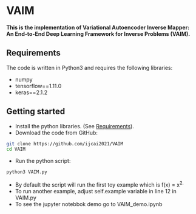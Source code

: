 


  # VAIM

**This is the implementation of Variational Autoencoder Inverse Mapper: An End-to-End Deep Learning Framework for Inverse Problems (VAIM).**


## Requirements
The code is written in Python3 and requires the following libraries:
* numpy
* tensorflow==1.11.0
* keras==2.1.2


## Getting started
* Install the python libraries. (See [Requirements](https://github.com/ijcai2021/VAIM#requirements)).
* Download the code from GitHub:
```bash
git clone https://github.com/ijcai2021/VAIM
cd VAIM
```

* Run the python script:
``` bash
python3 VAIM.py
```
* By default the script will run the first toy example which is f</sub>(x) = x<sup>2.
* To run another example, adjust self.example variable in line 12 in VAIM.py
* To see the jupyter notebbok demo go to VAIM_demo.ipynb 
